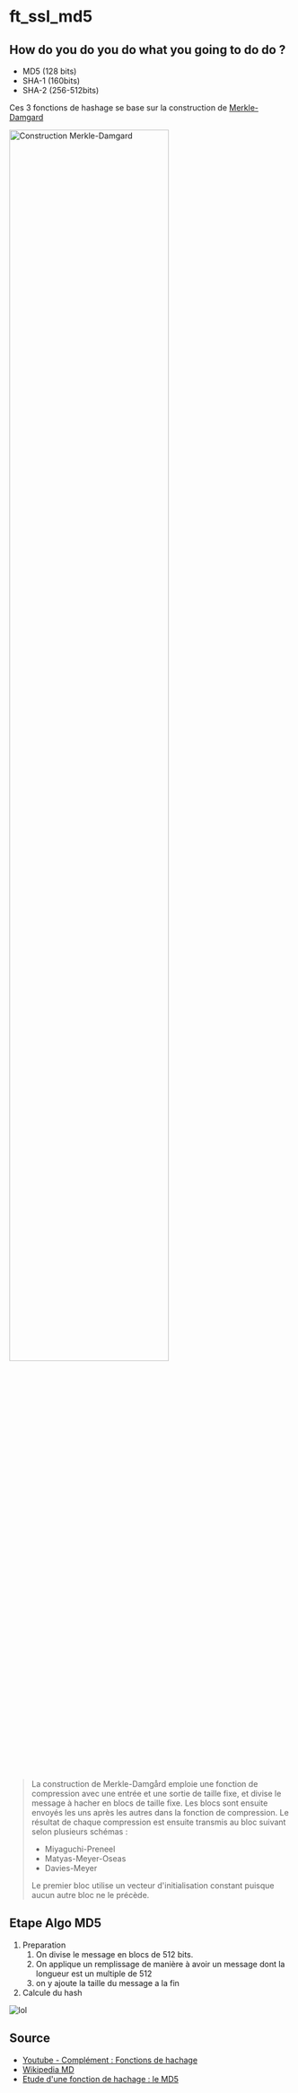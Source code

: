 # ft_ssl_md5

## How do you do you do what you going to do do ?

- MD5 (128 bits)
- SHA-1 (160bits)
- SHA-2 (256-512bits)

Ces 3 fonctions de hashage se base sur la construction de [Merkle-Damgard](https://fr.wikipedia.org/wiki/Construction_de_Merkle-Damg%C3%A5rd)

<img width="75%" align="center" alt="Construction Merkle-Damgard" src="https://user-images.githubusercontent.com/22857002/207308481-d876e9a9-d651-433b-b38a-7dec247fac00.png"></img>


> La construction de Merkle-Damgård emploie une fonction de compression avec une entrée et une sortie de taille fixe, et divise le message à hacher en blocs de taille fixe. Les blocs sont ensuite envoyés les uns après les autres dans la fonction de compression. Le résultat de chaque compression est ensuite transmis au bloc suivant selon plusieurs schémas :
> 
> - Miyaguchi-Preneel
> - Matyas-Meyer-Oseas
> - Davies-Meyer
> 
> Le premier bloc utilise un vecteur d'initialisation constant puisque aucun autre bloc ne le précède. 

## Etape Algo MD5
1. Preparation
   1. On divise le message en blocs de 512 bits.
   2. On applique un remplissage de manière à avoir un message dont la longueur est un multiple de 512
   3. on y ajoute la taille du message a la fin
2. Calcule du hash

![lol](https://www.hds.utc.fr/~wschon/sr06/crypto/images/md5_1.gif)

## Source
- [Youtube - Complément : Fonctions de hachage](https://www.youtube.com/watch?v=-k_axU98AZ4)
- [Wikipedia MD](https://fr.wikipedia.org/wiki/MD5)
- [Etude d'une fonction de hachage : le MD5](https://www.bibmath.net/crypto/index.php?action=affiche&quoi=moderne/md5)